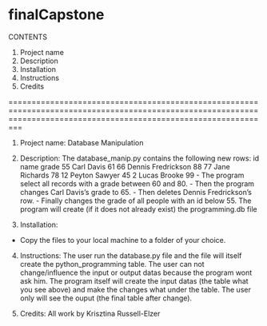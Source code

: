 # finalCapstone

CONTENTS
1. Project name
2. Description
3. Installation
4. Instructions
5. Credits

=====================================================================================================================================================================
1. Project name: Database Manipulation

2. Description:
    The database_manip.py contains the following new rows:
    id    name              grade
    55 Carl Davis             61
    66 Dennis Fredrickson     88
    77 Jane Richards          78
    12 Peyton Sawyer          45
    2 Lucas Brooke            99
        - The program select all records with a grade between 60 and 80.
        - Then the program changes Carl Davis’s grade to 65.
        - Then deletes Dennis Fredrickson’s row.
        - Finally changes the grade of all people with an id below 55.
        The program will create (if it does not already exist) the programming.db file

3. Installation:
  - Copy the files to your local machine to a folder of your choice.

4. Instructions:
    The user run the database.py file and the file will itself create the python_programming table. The user can not change/influence the input or output datas because the program wont ask him. The program itself will create the input datas (the table what you see above) and make the changes what under the table. The user only will see the ouput (the final table after change).

5. Credits: 
    All work by Krisztina Russell-Elzer
